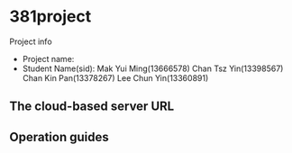 # 381project <group no.6>

Project info
- Project name:
- Student Name(sid): Mak Yui Ming(13666578)
                     Chan Tsz Yin(13398567)
                     Chan Kin Pan(13378267)
                     Lee Chun Yin(13360891)

## The cloud-based server URL

## Operation guides


